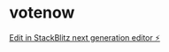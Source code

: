 # votenow

[Edit in StackBlitz next generation editor ⚡️](https://stackblitz.com/~/github.com/gogontee/votenow)